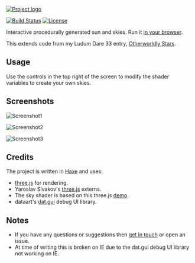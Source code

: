 [![Project logo](https://github.com/Tw1ddle/Sky-Shader/blob/master/screenshots/logo.png?raw=true "Sky Shader")](https://github.com/Tw1ddle/Sky-Shader)

[![Build Status](https://img.shields.io/travis/Tw1ddle/Sky-Shader.svg?style=flat-square)](https://travis-ci.org/Tw1ddle/Sky-Shader)
[![License](https://img.shields.io/:license-mit-blue.svg?style=flat-square)](https://github.com/Tw1ddle/Sky-Shader/blob/master/LICENSE)

Interactive procedurally generated sun and skies. Run it [in your browser](http://tw1ddle.github.io/sky-shader/).

This extends code from my Ludum Dare 33 entry, [Otherworldly Stars](https://github.com/Tw1ddle/Ludum-Dare-33).

## Usage

Use the controls in the top right of the screen to modify the shader variables to create your own skies.

## Screenshots

![Screenshot1](https://github.com/Tw1ddle/Sky-Shader/blob/master/dev/screenshots/screenshot_1.png?raw=true "Screenshot 1")

![Screenshot2](https://github.com/Tw1ddle/Sky-Shader/blob/master/dev/screenshots/screenshot_2.png?raw=true "Screenshot 2")

![Screenshot3](https://github.com/Tw1ddle/Sky-Shader/blob/master/dev/screenshots/screenshot_3.png?raw=true "Screenshot 3")

## Credits

The project is written in [Haxe](http://haxe.org/) and uses:

* [three.js](https://github.com/mrdoob/three.js) for rendering.
* Yaroslav Sivakov's [three.js](http://lib.haxe.org/u/yar3333/) externs.
* The sky shader is based on this three.js [demo](http://threejs.org/examples/js/SkyShader.js).
* dataart's [dat.gui](https://github.com/dataarts/dat.gui) debug UI library.

## Notes
 * If you have any questions or suggestions then [get in touch](https://twitter.com/Sam_Twidale) or open an issue.
 * At time of writing this is broken on IE due to the dat.gui debug UI library not working on IE.